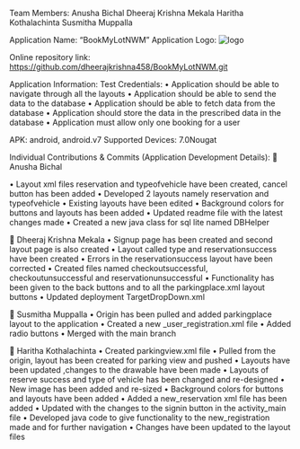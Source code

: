 Team Members:	Anusha Bichal
			Dheeraj Krishna Mekala
			Haritha Kothalachinta
			Susmitha Muppalla

Application Name: “BookMyLotNWM”
Application Logo: 
                          ![logo](https://user-images.githubusercontent.com/111551035/232182646-558f70be-c65d-462e-a7f3-9f518f84323a.JPG)

Online repository link: https://github.com/dheerajkrishna458/BookMyLotNWM.git

Application Information:
Test Credentials:
•	Application should be able to navigate through all the layouts
•	Application should be able to send the data to the database
•	Application should be able to fetch data from the database
•	Application should store the data in the prescribed data in the database 
•	Application must allow only one booking for a user

 APK: android, android.v7
Supported Devices: 7.0Nougat

Individual Contributions & Commits (Application Development Details):
	Anusha Bichal

•	Layout xml files reservation and typeofvehicle have been created, cancel button has been added
•	Developed 2 layouts namely reservation and typeofvehicle
•	Existing layouts have been edited
•	Background colors for buttons and layouts has been added
•	Updated readme file with the latest changes made
•	Created a new java class for sql lite named DBHelper

	Dheeraj Krishna Mekala
•	Signup page has been created and second layout page is also created
•	Layout called type and reservationsuccess have been created
•	Errors in the reservationsuccess layout have been corrected 
•	Created files named checkoutsuccessful, checkoutunsuccessful and reservationunsuccessful 
•	Functionality has been given to the back buttons and to all the parkingplace.xml layout buttons
•	Updated deployment TargetDropDown.xml

	Susmitha Muppalla
•	Origin has been pulled and added parkingplace layout to the application
•	Created a new _user_registration.xml file
•	Added radio buttons
•	Merged with the main branch

	Haritha Kothalachinta 
•	Created parkingview.xml file 
•	Pulled from the origin, layout has been created for parking view and pushed
•	Layouts have been updated ,changes to the drawable have been  made
•	Layouts of reserve success and type of vehicle has been changed and re-designed
•	New image has been added and re-sized
•	Background colors for buttons and layouts have been added
•	Added a new_reservation xml file has been added
•	Updated with the changes to the signin button in the activity_main file
•	Developed java code to give functionality to the new_registration made and for further navigation
•	Changes have been updated to the layout files
